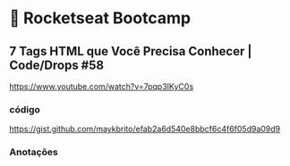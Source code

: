 # :rocket: Rocketseat Bootcamp

## 7 Tags HTML que Você Precisa Conhecer | Code/Drops #58

https://www.youtube.com/watch?v=7pqp3IKyC0s

### código

https://gist.github.com/maykbrito/efab2a6d540e8bbcf6c4f6f05d9a09d9

### Anotações

